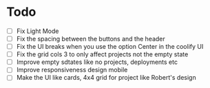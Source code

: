 # Todo

- [ ] Fix Light Mode
- [ ] Fix the spacing between the buttons and the header
- [ ] Fix the UI breaks when you use the option Center in the coolify UI
- [ ] Fix the grid cols 3 to only affect projects not the empty state
- [ ] Improve empty sdtates like no projects, deployments etc
- [ ] Improve responsiveness design mobile
- [ ] Make the UI like cards, 4x4 grid for project like Robert's design